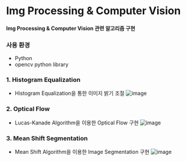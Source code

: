 # Img Processing & Computer Vision
#### Img Processing & Computer Vision 관련 알고리즘 구현

### 사용 환경
- Python
- opencv python library

### 1. Histogram Equalization
- Histogram Equalization을 통한 이미지 밝기 조절
![image](https://user-images.githubusercontent.com/80874455/124715626-28c68f80-df3e-11eb-81a4-7953c067a01e.png)

### 2. Optical Flow
- Lucas-Kanade Algorithm을 이용한 Optical Flow 구현
![image](https://user-images.githubusercontent.com/80874455/124715228-b8b80980-df3d-11eb-8cfa-7d7fd5448139.png)


### 3. Mean Shift Segmentation
- Mean Shift Algorithm을 이용한 Image Segmentation 구현
![image](https://user-images.githubusercontent.com/80874455/124715461-003e9580-df3e-11eb-9185-cd14e4d787b8.png)

